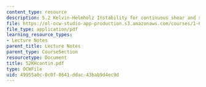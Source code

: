 ```yaml
---
content_type: resource
description: 5.2 Kelvin-Helmholz Instability for continuous shear and stratitication
file: https://ol-ocw-studio-app-production.s3.amazonaws.com/courses/1-63-advanced-fluid-dynamics-of-the-environment-fall-2002/49955a0c0c0f8641ddac43bab9d4ec9d_52KHcontin.pdf
file_type: application/pdf
learning_resource_types:
- Lecture Notes
parent_title: Lecture Notes
parent_type: CourseSection
resourcetype: Document
title: 52KHcontin.pdf
type: OCWFile
uid: 49955a0c-0c0f-8641-ddac-43bab9d4ec9d
---
```

